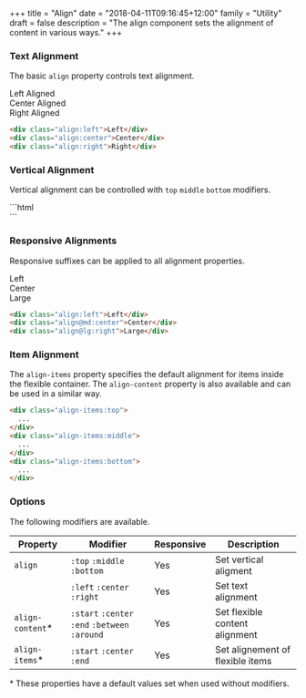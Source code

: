 +++
title = "Align"
date = "2018-04-11T09:16:45+12:00"
family = "Utility"
draft = false
description = "The align component sets the alignment of content in various ways."
+++

### Text Alignment

The basic `align` property controls text alignment.

<div class="margin-bottom:u6 fill:grey-l4">
  <div class="align:left">Left Aligned</div>
  <div class="align:center">Center Aligned</div>
  <div class="align:right">Right Aligned</div>
</div>

```html
<div class="align:left">Left</div>
<div class="align:center">Center</div>
<div class="align:right">Right</div>
```

### Vertical Alignment

Vertical alignment can be controlled with `top` `middle` `bottom` modifiers.

<div class="row row-gutter:2">
  <div class="column font-size:h1 margin-bottom:u6">
    <div class="fill:grey-l4">
      <div class="media media-size:sm display:inline-block fill:grey-l2 color:white align:top"></div>
    </div>
  </div>

  <div class="column font-size:h1 margin-bottom:u6">
    <div class="fill:grey-l4">
      <div class="media media-size:sm display:inline-block fill:grey-l2 color:white align:middle"></div>
    </div>
  </div>

  <div class="column font-size:h1 margin-bottom:u6">
    <div class="fill:grey-l4">
      <div class="media media-size:sm display:inline-block fill:grey-l2 color:white align:bottom"></div>
    </div>
  </div>
</div>
```html
<div class="align:top"></div>
<div class="align:middle"></div>
<div class="align:bottom"></div>
```

### Responsive Alignments

Responsive suffixes can be applied to all alignment properties.

<div class="margin-bottom:u6 fill:grey-l4">
  <div class="align:left">Left</div>
  <div class="align@md:center">Center</div>
  <div class="align@lg:right">Large</div>
</div>

```html
<div class="align:left">Left</div>
<div class="align@md:center">Center</div>
<div class="align@lg:right">Large</div>
```

### Item Alignment

The `align-items` property specifies the default alignment for items inside the flexible container. The `align-content` property is also available and can be used in a similar way.

<div class="row row-gutter:u2 margin-bottom:u6">
  <div class="column:4 flex align-items:start height:u10">
    <div class="padding:u4 color:white fill:grey-l2"></div>
  </div>
  <div class="column:4 flex align-items:center height:u10">
    <div class="padding:u4 color:white fill:grey-l2"></div>
  </div>
  <div class="column:4 flex align-items:end height:u10">
    <div class="padding:u4 color:white fill:grey-l2"></div>
  </div>
</div>

```html
<div class="align-items:top">
  ...
</div>
<div class="align-items:middle">
  ...
</div>
<div class="align-items:bottom">
  ...
</div>
```




### Options

The following modifiers are available.

<table class="table width:100% table:pile table@sm:unpile">
  <thead>
    <tr>
      <th>
        Property
      </th>
      <th>
        Modifier
      </th>
      <th>
        Responsive
      </th>
      <th>
        Description
      </th>
    </tr>
  </thead>
  <tr>
    <td data-label="Properties">
      <code>align</code>
    </td>
    <td data-label="Attributes">
      <code>:top</code> <code>:middle</code> <code>:bottom</code>
    </td>
    <td data-label="Responsive">
      Yes
    </td>
    <td class="row:reverse">
      Set vertical aligment
    </td>
  </tr>
  <tr>
    <td data-label="Properties">
    </td>
    <td data-label="Attributes">
      <code>:left</code> <code>:center</code> <code>:right</code>
    </td>
    <td data-label="Responsive">
      Yes
    </td>
    <td class="row:reverse">
      Set text alignment
    </td>
  </tr>
  <tr>
    <td data-label="Properties">
      <code>align-content</code><span class="color:orange">&#42;</span>
    </td>
    <td data-label="Attributes">
      <code>:start</code> <code>:center</code> <code>:end</code> <code>:between</code> <code>:around</code>
    </td>
    <td data-label="Responsive">
      Yes
    </td>
    <td class="row:reverse">
      Set flexible content alignment
    </td>
  </tr>
  <tr>
    <td data-label="Properties">
      <code>align-items</code><span class="color:orange">&#42;</span>
    </td>
    <td data-label="Attributes">
      <code>:start</code> <code>:center</code> <code>:end</code>
    </td>
    <td data-label="Responsive">
      Yes
    </td>
    <td class="row:reverse">
      Set alignement of flexible items
    </td>
  </tr>
</table>
<p class="margin-top:2 font-size:tiny color:orange">
  &#42; These properties have a default values set when used without modifiers.
</p>
